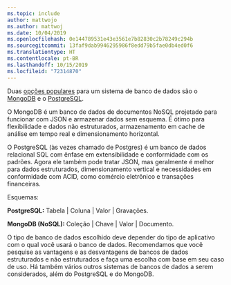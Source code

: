 ```yaml
---
ms.topic: include
author: mattwojo
ms.author: mattwoj
ms.date: 10/04/2019
ms.openlocfilehash: 0e144789531e43e3561e7b82830c2b78249c294b
ms.sourcegitcommit: 13faf9dab9946295986f8edd79b5fae0db4ed0f6
ms.translationtype: HT
ms.contentlocale: pt-BR
ms.lasthandoff: 10/15/2019
ms.locfileid: "72314870"
---
```

Duas [opções populares](https://insights.stackoverflow.com/survey/2019#technology-_-databases) para um sistema de banco de dados são o [MongoDB](https://www.mongodb.com/what-is-mongodb) e o [PostgreSQL](https://www.postgresql.org/about/). 

O MongoDB é um banco de dados de documentos NoSQL projetado para funcionar com JSON e armazenar dados sem esquema. É ótimo para flexibilidade e dados não estruturados, armazenamento em cache de análise em tempo real e dimensionamento horizontal. 

O PostgreSQL (às vezes chamado de Postgres) é um banco de dados relacional SQL com ênfase em extensibilidade e conformidade com os padrões. Agora ele também pode tratar JSON, mas geralmente é melhor para dados estruturados, dimensionamento vertical e necessidades em conformidade com ACID, como comércio eletrônico e transações financeiras.

Esquemas:

**PostgreSQL:** Tabela | Coluna | Valor | Gravações.

**MongoDB (NoSQL):** Coleção | Chave | Valor | Documento.

O tipo de banco de dados escolhido deve depender do tipo de aplicativo com o qual você usará o banco de dados. Recomendamos que você pesquise as vantagens e as desvantagens de bancos de dados estruturados e não estruturados e faça uma escolha com base em seu caso de uso. Há também vários outros sistemas de bancos de dados a serem considerados, além do PostgreSQL e do MongoDB.